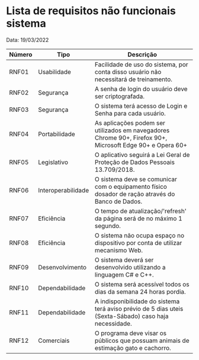 # Lista de requisitos não funcionais sistema

Data: 19/03/2022

| Número | Tipo               | Descrição                                                                                                 |
| ------ | ------------------ | --------------------------------------------------------------------------------------------------------- |
| RNF01  | Usabilidade        | Facilidade de uso do sistema, por conta disso usuário não necessitará de treinamento.                     |
| RNF02  | Segurança          | A senha de login do usuário deve ser criptografada.                                                       |
| RNF03  | Segurança          | O sistema terá acesso de Login e Senha para cada usuário.                                                 |
| RNF04  | Portabilidade      | As aplicações podem ser utilizados em navegadores Chrome 90+, Firefox 90+, Microsoft Edge 90+ e Opera 60+ |
| RNF05  | Legislativo        | O aplicativo seguirá a Lei Geral de Proteção de Dados Pessoais 13.709/2018.                               |
| RNF06  | Interoperabilidade | O sistema deve se comunicar com o equipamento físico dosador de ração através do Banco de Dados.          |
| RNF07  | Eficiência         | O tempo de atualização/'refresh' da página será de no máximo 1 segundo.                                   |
| RNF08  | Eficiência         | O sistema não ocupa espaço no dispositivo por conta de utilizar mecanismo Web.                            |
| RNF09  | Desenvolvimento    | O sistema deverá ser desenvolvido utilizando a linguagem C# e C++.                                        |
| RNF10  | Dependabilidade    | O sistema será acessível todos os dias da semana 24 horas pordia.                                         |
| RNF11  | Dependabilidade    | A indisponibilidade do sistema terá aviso prévio de 5 dias uteis (Sexta-Sábado) caso haja necessidade.    |
| RNF12  | Comerciais         | O programa deve visar os públicos que possuam animais de estimação gato e cachorro.                       |
